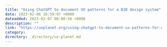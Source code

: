 ```yaml
---
title: "Using ChatGPT to document UX patterns for a B2B design system"
date: 2023-02-06 16:59:07 +0000
dateadded: 2023-02-07 00:00:56 +0000
description: ""
link: "https://uxplanet.org/using-chatgpt-to-document-ux-patterns-for-a-b2b-design-system-5b37388f41a9?source=rss----819cc2aaeee0---4"
category:
directory: _directory/ux-planet.md
---
```

